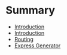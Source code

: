 # Summary

* [Introduction](README.md)
* [Introduction](introduction.md)
* [Routing](/routing.md)
* [Express Generator](express-generator.md)

